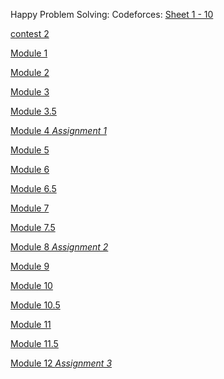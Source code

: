 Happy Problem Solving:
Codeforces: [Sheet 1 - 10](https://codeforces.com/group/MWSDmqGsZm/contests)

[contest 2](https://codeforces.com/group/MWSDmqGsZm/contest/326175)

[Module 1](https://docs.google.com/document/d/15COHBFY1vzuT_0Atlo3cCTOYP7lhwZ_lUr8xVM8AEaM/edit?tab=t.0)

[Module 2](https://docs.google.com/document/d/1OWYBL7R9kVT6eCeECxLyJ1OJVQN-w48tBa3y9eyD1bM/edit?tab=t.0)

[Module 3](https://docs.google.com/document/d/1o6MPFM7dQ-SHF0kCyQHHBiwSxa_l01vxKf2mfstWgus/edit?tab=t.0)

[Module 3.5](https://www.hackerrank.com/contests/introduction-to-c-programming-a-module-3-5-a-practice-day-2/challenges)

[Module 4 _Assignment 1_ ](https://www.hackerrank.com/contests/assignment-01-a-introduction-to-c-programming-a-batch-07/challenges)

[Module 5](https://docs.google.com/document/d/1T7X7Qo2VGbZF2rAZ5IHerF602wOmqdZ_PJB1s7YYLdU/edit?tab=t.0)

[Module 6](https://docs.google.com/document/d/1k3-3nSz-zHxwdsa1cPcFR9KfFFJdAQIeAQfkdsVoXVI/edit?tab=t.0)

[Module 6.5](https://docs.google.com/document/d/1h9lLYr11R0EarM26UxcY3eBnHrzAECmYeR7sT-brsPg/edit?tab=t.0)

[Module 7](https://docs.google.com/document/d/1EIKEEL4QMuxGNYL9DeUObrCepIvbV7Ck-qjKfVHOMkc/edit?tab=t.0)

[Module 7.5](https://docs.google.com/document/d/1kW5mH9h92ocVG61jZyNgzKy5Gicuio0cD1_tyb_zh88/edit?tab=t.0)

[Module 8 _Assignment 2_ ](https://www.hackerrank.com/contests/assignment-02-a-introduction-to-c-programming-a-batch-07/challenges)

[Module 9](https://docs.google.com/document/d/19OO0JfyCVLeJRT3IIszGUNlzBguXaWW9qE6SQsFTbF4/edit?tab=t.0)

[Module 10](https://docs.google.com/document/d/1VmGUxd3sRCILjR0AHYY8SiRxDztTiTSjMtYZ7nZtxmk/edit?tab=t.0)

[Module 10.5](https://docs.google.com/document/d/1BZ4EmlT9VnXCIWcsbU8wAdFk0RH2xjybs7Vzfqflggk/edit?tab=t.0#heading=h.1tiup1mwqtlu)

[Module 11](https://docs.google.com/document/d/18EseP6qkjwiJy3DGXUJQwsRq1PQkXCaqFJ5kgY11fHQ/edit?tab=t.0)

[Module 11.5](https://docs.google.com/document/d/1FLggcwY4YLUkk6RpOWnePSCXBq0iZZdo4tsq6eUXz5s/edit?tab=t.0)

[Module 12 _Assignment 3_ ](https://www.hackerrank.com/contests/mid-term-a-introduction-to-c-programming-a-batch-07/challenges)
